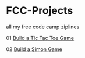 # FCC-Projects
all my free code camp ziplines

01 [Build a Tic Tac Toe Game](../master/Build_a_Tic_Tac_Toe_Game/index.html)

02 [Build a Simon Game](#)
